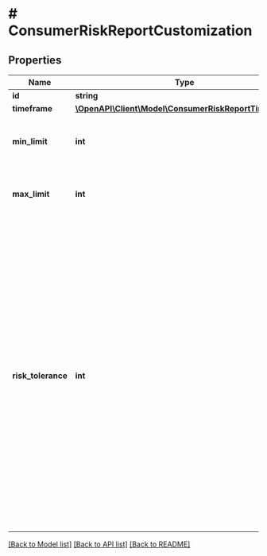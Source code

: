 # # ConsumerRiskReportCustomization

## Properties

Name | Type | Description | Notes
------------ | ------------- | ------------- | -------------
**id** | **string** |  |
**timeframe** | [**\OpenAPI\Client\Model\ConsumerRiskReportTimeFrame**](ConsumerRiskReportTimeFrame.md) |  |
**min_limit** | **int** | The minimum allowed limit, in cents. |
**max_limit** | **int** | The maximum allowed limit, in cents. |
**risk_tolerance** | **int** | This parameter indicates the risk tolerance associated with spend limits. A high risk tolerance allow for higher limits, increasing both potential gains and losses. A Lower risk tolerance enforces strict limits, reducing the potential for loss but also limiting transaction volume for reliable users. | [optional]

[[Back to Model list]](../../README.md#models) [[Back to API list]](../../README.md#endpoints) [[Back to README]](../../README.md)
